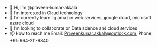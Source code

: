 - 👋 Hi, I’m @praveen-kumar-akkala
- 👀 I’m interested in Cloud technology
- 🌱 I’m currently learning amazon web services, google cloud, microsoft azure cloud
- 💞️ I’m looking to collaborate on Data science and cloud services
- 📫 How to reach me Email: Praveenkumar.akkala@outlook.com, Phone: +91=964-211-9840

<!---
praveen-kumar-akkala/praveen-kumar-akkala is a ✨ special ✨ repository because its `README.md` (this file) appears on your GitHub profile.
You can click the Preview link to take a look at your changes.
--->

